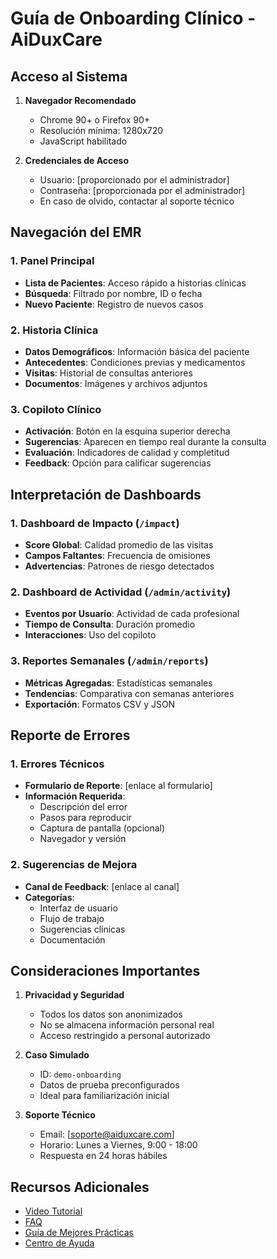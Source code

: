 # Guía de Onboarding Clínico - AiDuxCare

## Acceso al Sistema

1. **Navegador Recomendado**
   - Chrome 90+ o Firefox 90+
   - Resolución mínima: 1280x720
   - JavaScript habilitado

2. **Credenciales de Acceso**
   - Usuario: [proporcionado por el administrador]
   - Contraseña: [proporcionada por el administrador]
   - En caso de olvido, contactar al soporte técnico

## Navegación del EMR

### 1. Panel Principal
- **Lista de Pacientes**: Acceso rápido a historias clínicas
- **Búsqueda**: Filtrado por nombre, ID o fecha
- **Nuevo Paciente**: Registro de nuevos casos

### 2. Historia Clínica
- **Datos Demográficos**: Información básica del paciente
- **Antecedentes**: Condiciones previas y medicamentos
- **Visitas**: Historial de consultas anteriores
- **Documentos**: Imágenes y archivos adjuntos

### 3. Copiloto Clínico
- **Activación**: Botón en la esquina superior derecha
- **Sugerencias**: Aparecen en tiempo real durante la consulta
- **Evaluación**: Indicadores de calidad y completitud
- **Feedback**: Opción para calificar sugerencias

## Interpretación de Dashboards

### 1. Dashboard de Impacto (`/impact`)
- **Score Global**: Calidad promedio de las visitas
- **Campos Faltantes**: Frecuencia de omisiones
- **Advertencias**: Patrones de riesgo detectados

### 2. Dashboard de Actividad (`/admin/activity`)
- **Eventos por Usuario**: Actividad de cada profesional
- **Tiempo de Consulta**: Duración promedio
- **Interacciones**: Uso del copiloto

### 3. Reportes Semanales (`/admin/reports`)
- **Métricas Agregadas**: Estadísticas semanales
- **Tendencias**: Comparativa con semanas anteriores
- **Exportación**: Formatos CSV y JSON

## Reporte de Errores

### 1. Errores Técnicos
- **Formulario de Reporte**: [enlace al formulario]
- **Información Requerida**:
  - Descripción del error
  - Pasos para reproducir
  - Captura de pantalla (opcional)
  - Navegador y versión

### 2. Sugerencias de Mejora
- **Canal de Feedback**: [enlace al canal]
- **Categorías**:
  - Interfaz de usuario
  - Flujo de trabajo
  - Sugerencias clínicas
  - Documentación

## Consideraciones Importantes

1. **Privacidad y Seguridad**
   - Todos los datos son anonimizados
   - No se almacena información personal real
   - Acceso restringido a personal autorizado

2. **Caso Simulado**
   - ID: `demo-onboarding`
   - Datos de prueba preconfigurados
   - Ideal para familiarización inicial

3. **Soporte Técnico**
   - Email: [soporte@aiduxcare.com]
   - Horario: Lunes a Viernes, 9:00 - 18:00
   - Respuesta en 24 horas hábiles

## Recursos Adicionales

- [Video Tutorial](https://youtube.com/aiduxcare)
- [FAQ](https://aiduxcare.com/faq)
- [Guía de Mejores Prácticas](https://aiduxcare.com/best-practices)
- [Centro de Ayuda](https://help.aiduxcare.com) 